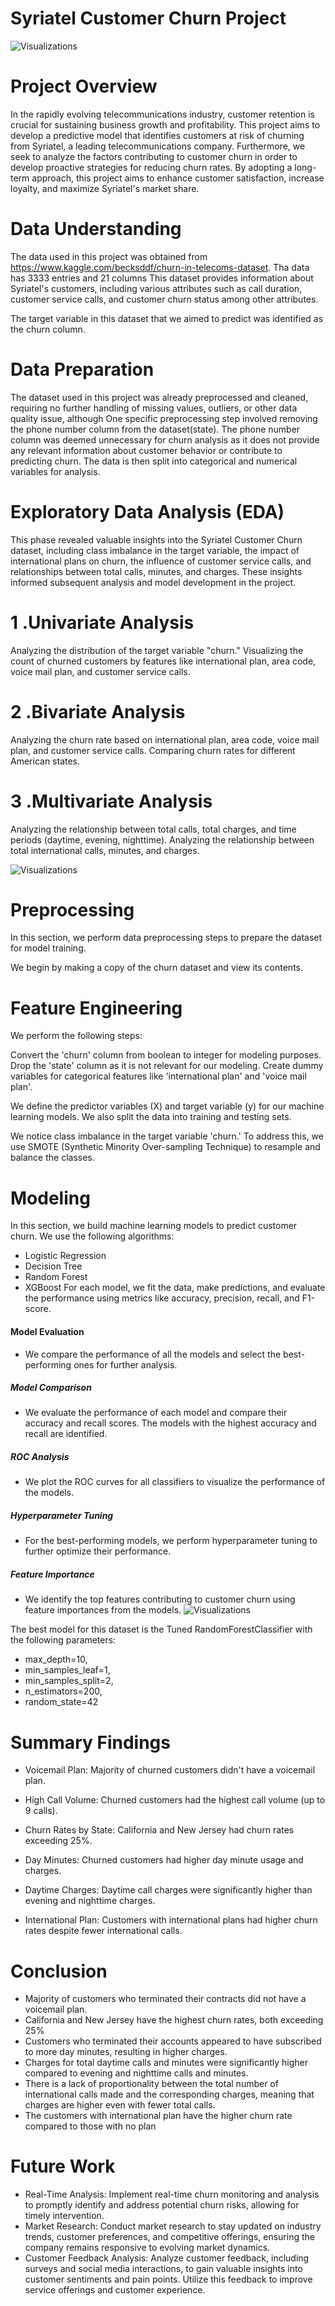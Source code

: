 # Syriatel Customer Churn Project


![Visualizations](Images/telcom_image.jpg)


# Project Overview

In the rapidly evolving telecommunications industry, customer retention is crucial for sustaining business growth and profitability. This project aims to develop a predictive model that identifies customers at risk of churning from Syriatel, a leading telecommunications company. Furthermore, we seek to analyze the factors contributing to customer churn in order to develop proactive strategies for reducing churn rates. By adopting a long-term approach, this project aims to enhance customer satisfaction, increase loyalty, and maximize Syriatel's market share.


# Data Understanding
The data used in this project was obtained from https://www.kaggle.com/becksddf/churn-in-telecoms-dataset. Tha data has 3333 entries and 21 columns
This dataset provides information about Syriatel's customers, including various attributes such as call duration, customer service calls, and customer churn status among other attributes.

The target variable in this dataset that we aimed to predict was identified as the churn column.



# Data Preparation

The dataset used in this project was already preprocessed and cleaned, requiring no further handling of missing values, outliers, or other data quality issue, although One specific preprocessing step involved removing the phone number column from the dataset(state). The phone number column was deemed unnecessary for churn analysis as it does not provide any relevant information about customer behavior or contribute to predicting churn.  The data is then split into categorical and numerical variables for analysis.

# Exploratory Data Analysis (EDA)

This  phase revealed valuable insights into the Syriatel Customer Churn dataset, including class imbalance in the target variable, the impact of international plans on churn, the influence of customer service calls, and relationships between total calls, minutes, and charges. These insights informed subsequent analysis and model development in the project.
  # 1 .Univariate Analysis
Analyzing the distribution of the target variable "churn."
Visualizing the count of churned customers by features like international plan, area code, voice mail plan, and customer service calls.
 # 2 .Bivariate Analysis
Analyzing the churn rate based on international plan, area code, voice mail plan, and customer service calls.
Comparing churn rates for different American states.
# 3 .Multivariate Analysis
Analyzing the relationship between total calls, total charges, and time periods (daytime, evening, nighttime).
Analyzing the relationship between total international calls, minutes, and charges.


![Visualizations](Images/Viz2.png)

# Preprocessing

In this section, we perform data preprocessing steps to prepare the dataset for model training.

We begin by making a copy of the churn dataset and view its contents.

  #  Feature Engineering
We perform the following steps:

Convert the 'churn' column from boolean to integer for modeling purposes.
Drop the 'state' column as it is not relevant for our modeling.
Create dummy variables for categorical features like 'international plan' and 'voice mail plan'.

We define the predictor variables (X) and target variable (y) for our machine learning models. We also split the data into training and testing sets.


We notice class imbalance in the target variable 'churn.' To address this, we use SMOTE (Synthetic Minority Over-sampling Technique) to resample and balance the classes.
# Modeling
In this section, we build machine learning models to predict customer churn. We use the following algorithms:

* Logistic Regression
* Decision Tree
* Random Forest
* XGBoost
For each model, we fit the data, make predictions, and evaluate the performance using metrics like accuracy, precision, recall, and F1-score.

#### Model Evaluation
* We compare the performance of all the models and select the best-performing ones for further analysis.

##### Model Comparison
* We evaluate the performance of each model and compare their accuracy and recall scores. The models with the highest accuracy and recall are identified.

##### ROC Analysis
* We plot the ROC curves for all classifiers to visualize the performance of the models.

##### Hyperparameter Tuning
* For the best-performing models, we perform hyperparameter tuning to further optimize their performance.

##### Feature Importance
* We identify the top features contributing to customer churn using feature importances from the models.
![Visualizations](Images/Viz3.png)
   
The best model for this dataset is the Tuned RandomForestClassifier with the following parameters:

- max_depth=10, 
- min_samples_leaf=1, 
- min_samples_split=2,
- n_estimators=200,
- random_state=42

# Summary Findings

- Voicemail Plan: Majority of churned customers didn't have a voicemail plan.

- High Call Volume: Churned customers had the highest call volume (up to 9 calls).

- Churn Rates by State: California and New Jersey had churn rates exceeding 25%.

- Day Minutes: Churned customers had higher day minute usage and charges.

- Daytime Charges: Daytime call charges were significantly higher than evening and nighttime charges.

- International Plan: Customers with international plans had higher churn rates despite fewer international calls.


# Conclusion
- Majority of customers who terminated their contracts did not have a voicemail plan.
- California and New Jersey have the highest churn rates, both exceeding 25%
- Customers who terminated their accounts appeared to have subscribed to more day minutes, resulting in higher charges.
- Charges for total daytime calls and minutes were significantly higher compared to evening and nighttime calls and minutes.
- There is a lack of proportionality between the total number of international calls made and the corresponding charges, meaning that charges are higher even with fewer total calls.
- The customers with international plan have the higher churn rate compared to those with no plan
# Future Work

- Real-Time Analysis: Implement real-time churn monitoring and analysis to promptly identify and address potential churn risks, allowing for timely intervention.
- Market Research: Conduct market research to stay updated on industry trends, customer preferences, and competitive offerings, ensuring the company remains responsive to evolving market dynamics.
- Customer Feedback Analysis: Analyze customer feedback, including surveys and social media interactions, to gain valuable insights into customer sentiments and pain points. Utilize this feedback to improve service offerings and customer experience.



